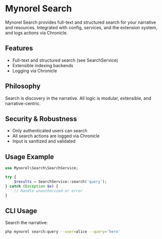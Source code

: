 # Mynorel Search

Mynorel Search provides full-text and structured search for your narrative and resources. Integrated with config, services, and the extension system, and logs actions via Chronicle.

## Features
- Full-text and structured search (see SearchService)
- Extensible indexing backends
- Logging via Chronicle

## Philosophy
Search is discovery in the narrative. All logic is modular, extensible, and narrative-centric.

## Security & Robustness
- Only authenticated users can search
- All search actions are logged via Chronicle
- Input is sanitized and validated

## Usage Example
```php
use Mynorel\Search\SearchService;

try {
	$results = SearchService::search('query');
} catch (Exception $e) {
	// Handle unauthorized or error
}
```

## CLI Usage

Search the narrative:

```bash
php mynorel search:query --user=alice --query='hero'
```
